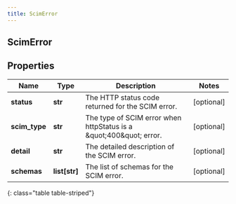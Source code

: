 ```yaml
---
title: ScimError
---
```

## ScimError

## Properties

|Name | Type | Description | Notes|
|------------ | ------------- | ------------- | -------------|
| **status** | **str** | The HTTP status code returned for the SCIM error. | [optional] |
| **scim_type** | **str** | The type of SCIM error when httpStatus is a \&quot;400\&quot; error. | [optional] |
| **detail** | **str** | The detailed description of the SCIM error. | [optional] |
| **schemas** | **list[str]** | The list of schemas for the SCIM error. | [optional] |
{: class="table table-striped"}


